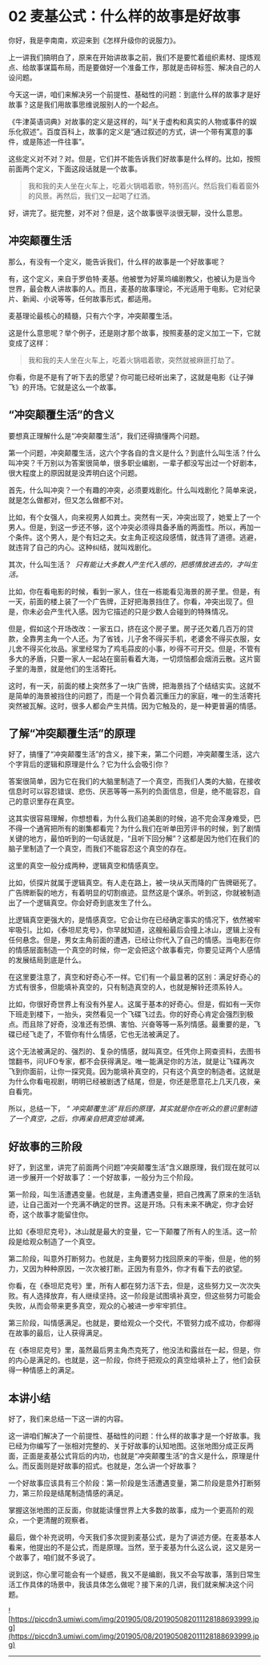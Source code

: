 # 02 麦基公式：什么样的故事是好故事

你好，我是李南南，欢迎来到《怎样升级你的说服力》。

上一讲我们搞明白了，原来在开始讲故事之前，我们不是要忙着组织素材、提炼观点、给故事谋篇布局，而是要做好一个准备工作，那就是击碎标签、解决自己的人设问题。

今天这一讲，咱们来解决另一个前提性、基础性的问题：到底什么样的故事才是好故事？这是我们用故事思维说服别人的一个起点。

《牛津英语词典》对故事的定义是这样的，叫“关于虚构和真实的人物或事件的娱乐化叙述”。百度百科上，故事的定义是“通过叙述的方式，讲一个带有寓意的事件，或是陈述一件往事”。

这些定义对不对？对。但是，它们并不能告诉我们好故事是什么样的。比如，按照前面两个定义，下面这段话就是一个故事。

> 我和我的夫人坐在火车上，吃着火锅唱着歌，特别高兴。然后我们看着窗外的风景。再然后，我们又一起喝了红酒。

好，讲完了。挺完整，对不对？但是，这个故事很平淡很无聊，没什么意思。

## 冲突颠覆生活

那么，有没有一个定义，能告诉我们，什么样的故事是一个好故事呢？

有，这个定义，来自于罗伯特·麦基。他被誉为好莱坞编剧教父，也被认为是当今世界，最会教人讲故事的人。而且，麦基的故事理论，不光适用于电影。它对纪录片、新闻、小说等等，任何故事形式，都适用。

麦基理论最核心的精髓，只有六个字，冲突颠覆生活。

这是什么意思呢？举个例子，还是刚才那个故事，按照麦基的定义加工一下，它就变成了这样：

> 我和我的夫人坐在火车上，吃着火锅唱着歌，突然就被麻匪打劫了。

你看，你是不是有了听下去的愿望？你可能已经听出来了，这就是电影《让子弹飞》的开场。它就是这么一个故事。

## “冲突颠覆生活”的含义

要想真正理解什么是“冲突颠覆生活”，我们还得搞懂两个问题。

第一个问题，冲突颠覆生活，这六个字各自的含义是什么？到底什么叫生活？什么叫冲突？千万别以为答案很简单，很多职业编剧，一辈子都没写出过一个好剧本，很大程度上的原因就是没弄明白这个问题。

首先，什么叫冲突？一个有趣的冲突，必须要戏剧化。什么叫戏剧化？简单来说，就是怎么做都对，但又怎么做都不对。

比如，有个女强人，向来视男人如粪土。突然有一天，冲突出现了，她爱上了一个男人。但是，到这一步还不够，这个冲突必须得具备矛盾的两面性。所以，再加一个条件。这个男人，是个有妇之夫。女主角正视这段感情，就违背了道德。逃避，就违背了自己的内心。这种纠结，就叫戏剧化。

其次，什么叫生活？  *只有能让大多数人产生代入感的，把感情放进去的，才叫生活。*

比如，你在看电影的时候，看到一家人，住在一栋能看见海景的房子里。但是，有一天，前面的楼上装了一个广告牌，正好把海景挡住了。你看，冲突出现了。但是，你未必会产生代入感。因为它描述的只是少数人会碰到的特殊情况。

但是，假如这个开场改改：一家五口，挤在这个房子里。房子还欠着几百万的贷款，全靠男主角一个人还。为了省钱，儿子舍不得买手机，老婆舍不得买衣服，女儿舍不得买化妆品。家里经常为了鸡毛蒜皮的小事，吵得不可开交。但是，不管有多大的矛盾，只要一家人一起站在窗前看着大海，一切烦恼都会烟消云散。这片窗子里的海景，就是他们的生活寄托。

这时，有一天，前面的楼上突然多了一块广告牌，把海景挡了个结结实实。这就不是简单的海景被挡住的问题了，而是一个背负着沉重压力的家庭，唯一的生活寄托突然被瓦解。这时，很多人都会产生共情。因为它触及的，是一种更普遍的情感。

## 了解“冲突颠覆生活”的原理

好了，搞懂了“冲突颠覆生活”的含义，接下来，第二个问题，冲突颠覆生活，这六个字背后的逻辑和原理是什么？它为什么会吸引你？

答案很简单，因为它在我们的大脑里制造了一个真空，而我们人类的大脑，在接收信息时可以容忍错误、悲伤、厌恶等等一系列的负面信息，但是，绝不能容忍，自己的意识里存在真空。

这其实很容易理解，你想想看，为什么我们追美剧的时候，追不完会浑身难受，巴不得一个通宵把所有的剧集都看完？为什么我们在听单田芳评书的时候，到了剧情关键的地方，最怕听到的一句话就是，“且听下回分解”？这都是因为他们在我们的脑子里制造了一个真空，而我们不能容忍这个真空的存在。

这里的真空一般分成两种，逻辑真空和情感真空。

比如，侦探片就属于逻辑真空。有人走在路上，被一块从天而降的广告牌砸死了。广告牌断裂的地方，有着明显的切割痕迹。显然这是个谋杀。听到这，你就被制造出了一个逻辑真空。你会好奇到底发生了什么。

比逻辑真空更强大的，是情感真空。它会让你在已经确定事实的情况下，依然被牢牢吸引。比如，《泰坦尼克号》，你早就知道，这艘船最后会撞上冰山，逻辑上没有任何悬念。但是，男女主角前面的遭遇，已经让你代入了自己的情感。当电影在你的情感层面制造一个真空的时候，你一定会把这个故事看完，你要见证两个人感情的发展结局到底是什么。

在这里要注意了，真空和好奇心不一样。它们有一个最显著的区别：满足好奇心的方式有很多，但能填补真空的，只有制造真空的人，也就是解铃还须系铃人。

比如，你很好奇世界上有没有外星人。这属于基本的好奇心。但是，假如有一天你下班走到楼下，一抬头，突然看见一个飞碟飞过去。你的好奇心肯定会强烈到极点。而且除了好奇，没准还有恐惧、害怕、兴奋等等一系列情感。最重要的是，飞碟已经飞走了，不管你有什么情感，它也无法被满足了。

这个无法被满足的、强烈的、复杂的情感，就叫真空。任凭你上网查资料，去图书馆翻书，问UFO专家，都不会获得满足。唯一能满足你的方法，就是让飞碟再次飞到你面前，让你一探究竟。因为能填补真空的，只有这个真空的制造者。这就是为什么你看电视剧，明明已经被剧透了结尾，但是，你还是愿意花上几天几夜，亲自看完。

所以，总结一下， *“*  *冲突颠覆生活”背后的原理，其实就是你在听众的意识里制造了一个真空，之后，你再亲自把真空给填满。*

## 好故事的三阶段

好了，到这里，讲完了前面两个问题“冲突颠覆生活”含义跟原理，我们现在就可以进一步展开一个好故事了：一个好故事，一般分为三个阶段。

第一阶段，叫生活遭遇变量。也就是，主角遭遇变量，把自己拽离了原来的生活轨迹，让自己面对一个充满不确定的世界。这是开场。只有未来不确定，你才会好奇，这个故事才能留住你。

比如《泰坦尼克号》，冰山就是最大的变量，它一下颠覆了所有人的生活。这一阶段是给观众制造了一个真空。

第二阶段，叫意外打断努力。也就是，主角要努力找回原来的平衡，但是，他的努力，又因为种种原因，一次次被打断。正因为有意外，你才有看下去的欲望。

你看，在《泰坦尼克号》里，所有人都在努力活下去，但是，这些努力又一次次失败。有人选择放弃，有人继续坚持。这一阶段是试图填补真空，但这些努力可能会失败，从而会带来更多真空，观众的心被进一步牢牢抓住。

第三阶段，叫情感满足。也就是，要给观众一个交代，不管努力成不成功，你都得在故事的最后，让人获得满足。

在《泰坦尼克号》里，虽然最后男主角杰克死了，他没法和露丝在一起，但是，你的内心是满足的。也就是，这一阶段，你终于把观众的真空给填补上了，他们会获得一种情感上的满足。

## 本讲小结

好了，我们来总结一下这一讲的内容。

这一讲咱们解决了一个前提性、基础性的问题：什么样的故事才是一个好故事。我已经为你编写了一张相对完整的、关于好故事的认知地图。这张地图分成正反两面，正面是麦基公式背后的内功，也就是“冲突颠覆生活”的含义是什么，原理是什么。而反面则是好故事的招式。也就是，怎么讲一个好故事？

一个好故事应该具有三个阶段：第一阶段是生活遭遇变量，第二阶段是意外打断努力，第三阶段是结尾制造情感的满足。

掌握这张地图的正反面，你就能读懂世界上大多数的故事，成为一个更高阶的观众，一个更清醒的观察者。

最后，做个补充说明，今天我们多次提到麦基公式，是为了讲述方便。在麦基本人看来，他提出的不是公式，而是原理。当然，至于麦基为什么这么说，这又是另一个故事了，咱们就不多说了。

说到这，你心里可能会有一个疑惑，我又不是编剧，我又不会写故事，落到日常生活工作具体的场景中，我该具体怎么做呢？接下来的几讲，我们就来解决这个问题。

![https://piccdn3.umiwi.com/img/201905/08/201905082011128188693999.jpg](https://piccdn3.umiwi.com/img/201905/08/201905082011128188693999.jpg)

---
